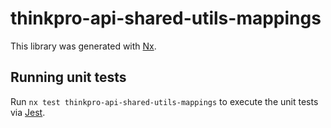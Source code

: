# thinkpro-api-shared-utils-mappings

This library was generated with [Nx](https://nx.dev).

## Running unit tests

Run `nx test thinkpro-api-shared-utils-mappings` to execute the unit tests via [Jest](https://jestjs.io).
